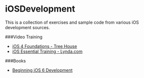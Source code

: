 iOSDevelopment
==============

This is a collection of exercises and sample code from various iOS development sources.

###Video Training
* [iOS 4 Foundations - Tree House](http://teamtreehouse.com/library/ios-development/ios-4-foundations)
* [iOS Essential Training - Lynda.com](http://www.lynda.com/iOS-tutorials/iOS-SDK-Essential-Training/92179-2.html)

###Books
* [Beginning iOS 6 Development](http://www.apress.com/9781430245124)